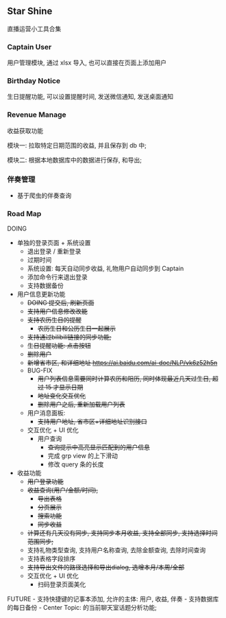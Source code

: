 ## Star Shine

直播运营小工具合集

### Captain User

用户管理模块, 通过 xlsx 导入, 也可以直接在页面上添加用户

### Birthday Notice

生日提醒功能, 可以设置提醒时间, 发送微信通知, 发送桌面通知

### Revenue Manage

收益获取功能

模块一: 拉取特定日期范围的收益, 并且保存到 db 中;

模块二: 根据本地数据库中的数据进行保存, 和导出;

### 伴奏管理

- 基于爬虫的伴奏查询

### Road Map

DOING
- 单独的登录页面 + 系统设置
  - 退出登录 / 重新登录
  - 过期时间
  - 系统设置: 每天自动同步收益, 礼物用户自动同步到 Captain
  - 添加命令行来退出登录
  - 支持数据备份
- 用户信息更新功能
    - ~~DOING 提交后, 刷新页面~~
    - ~~支持用户信息修改改能~~
    - ~~支持农历生日的提醒~~
      - ~~农历生日和公历生日一起展示~~
    - ~~支持通过bilibili链接的同步功能;~~
    - ~~生日提醒功能: 点击按钮~~
    - ~~删除用户~~ 
    - ~~新增省市区, 和详细地址 https://ai.baidu.com/ai-doc/NLP/vk6z52h5n~~
    - BUG-FIX
      - ~~用户列表信息需要同时计算农历和阳历, 同时体现最近几天过生日, 超过 15 才显示日期~~
      - ~~地址变化交互优化~~
      - ~~删除用户之后, 重新加载用户列表~~
    - 用户消息面板:
      - ~~支持用户地址, 省市区+详细地址识别接口~~
    - 交互优化 + UI 优化
      - 用户查询
        - ~~查询提示中高亮显示匹配到的用户信息~~
        - 完成 grp view 的上下滑动
        - 修改 query 条的长度
- 收益功能
    - ~~用户登录功能~~
    - ~~收益查询(用户/金额/时间),~~
      - ~~导出表格~~ 
      - ~~分页展示~~
      - ~~搜索功能~~
      - ~~同步收益~~
    - ~~计算还有几天没有同步, 支持同步本月收益, 支持全部同步, 支持选择时间范围同步;~~
    - 支持礼物类型查询, 支持用户名称查询, 去除金额查询, 去除时间查询
    - 支持表格字段排序
    - ~~支持导出文件的路径选择和导出dialog, 选增本月/本周/全部~~
    - 交互优化 + UI 优化
      - 扫码登录页面美化
      
FUTURE
    - 支持快捷键的记事本添加, 允许的主体: 用户, 收益, 伴奏
    - 支持数据库的每日备份
    - Center Topic: 的当前聊天室话题分析功能; 




